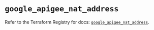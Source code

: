 # `google_apigee_nat_address`

Refer to the Terraform Registry for docs: [`google_apigee_nat_address`](https://registry.terraform.io/providers/hashicorp/google-beta/6.1.0/docs/resources/google_apigee_nat_address).
